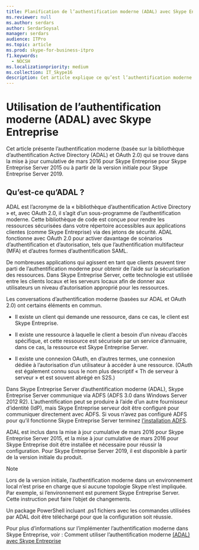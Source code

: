 ```yaml
---
title: Planification de l’authentification moderne (ADAL) avec Skype Entreprise
ms.reviewer: null
ms.author: serdars
author: SerdarSoysal
manager: serdars
audience: ITPro
ms.topic: article
ms.prod: skype-for-business-itpro
f1.keywords:
  - NOCSH
ms.localizationpriority: medium
ms.collection: IT_Skype16
description: Cet article explique ce qu’est l’authentification moderne (basée sur la bibliothèque d’authentification Active Directory (ADAL) et OAuth 2.0).
---
```


# <a name="how-to-use-modern-authentication-adal-with-skype-for-business"></a>Utilisation de l’authentification moderne (ADAL) avec Skype Entreprise
 
Cet article présente l’authentification moderne (basée sur la bibliothèque d’authentification Active Directory (ADAL) et OAuth 2.0) qui se trouve dans la mise à jour cumulative de mars 2016 pour Skype Entreprise pour Skype Entreprise Server 2015 ou à partir de la version initiale pour Skype Entreprise Server 2019.
  
## <a name="what-is-adal"></a>Qu’est-ce qu’ADAL ?

ADAL est l’acronyme de la « bibliothèque d’authentification Active Directory » et, avec OAuth 2.0, il s’agit d’un sous-programme de l’authentification moderne. Cette bibliothèque de code est conçue pour rendre les ressources sécurisées dans votre répertoire accessibles aux applications clientes (comme Skype Entreprise) via des jetons de sécurité. ADAL fonctionne avec OAuth 2.0 pour activer davantage de scénarios d’authentification et d’autorisation, tels que l’authentification multifacteur (MFA) et d’autres formes d’authentification SAML.
  
De nombreuses applications qui agissent en tant que clients peuvent tirer parti de l’authentification moderne pour obtenir de l’aide sur la sécurisation des ressources. Dans Skype Entreprise Server, cette technologie est utilisée entre les clients locaux et les serveurs locaux afin de donner aux utilisateurs un niveau d’autorisation approprié pour les ressources.
  
Les conversations d’authentification moderne (basées sur ADAL et OAuth 2.0) ont certains éléments en commun.
  
- Il existe un client qui demande une ressource, dans ce cas, le client est Skype Entreprise.
    
- Il existe une ressource à laquelle le client a besoin d’un niveau d’accès spécifique, et cette ressource est sécurisée par un service d’annuaire, dans ce cas, la ressource est Skype Entreprise Server.
    
- Il existe une connexion OAuth, en d’autres termes, une connexion dédiée à  l’autorisation d’un utilisateur à accéder à une ressource. (OAuth est également connu sous le nom plus descriptif « Th de serveur à serveur » et est souvent abrégé en S2S.)
    
Dans Skype Entreprise Server d’authentification moderne (ADAL), Skype Entreprise Server communique via ADFS (ADFS 3.0 dans Windows Server 2012 R2). L’authentification peut se produire à l’aide d’un autre fournisseur d’identité (IdP), mais Skype Entreprise serveur doit être configuré pour communiquer directement avec ADFS. Si vous n’avez pas configuré ADFS pour qu’il fonctionne Skype Entreprise Server terminez [l’installation ADFS](/previous-versions/windows/it-pro/windows-server-2008-R2-and-2008/dd727938(v=ws.10)).
  
ADAL est inclus dans la mise à jour cumulative de mars 2016 pour Skype Entreprise Server 2015, et la mise à jour cumulative de mars 2016 pour Skype Entreprise doit être installée  et nécessaire pour réussir la configuration. Pour Skype Entreprise Server 2019, il est disponible à partir de la version initiale du produit.
  
> [!NOTE]
> Lors de la version initiale, l’authentification moderne dans un environnement local n’est prise en charge que si aucune topologie Skype n’est impliquée. Par exemple, si l’environnement est purement Skype Entreprise Server. Cette instruction peut faire l’objet de changements. 
  
Un package PowerShell incluant .ps1 fichiers avec les commandes utilisées par ADAL doit être téléchargé pour que la configuration soit réussie.

Pour plus d’informations sur l’implémenter l’authentification moderne dans Skype Entreprise, voir : Comment utiliser l’authentification moderne [(ADAL) avec Skype Entreprise](/microsoft-365/enterprise/hybrid-modern-auth-overview)